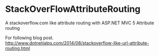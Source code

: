 StackOverFlowAttributeRouting
=============================

A stackoverflow.com  like attribute routing with ASP.NET MVC 5 Attribute routing

For following blog post.
http://www.dotnetjalps.com/2014/08/stackoverflow-like-url-attribute-routing.html
